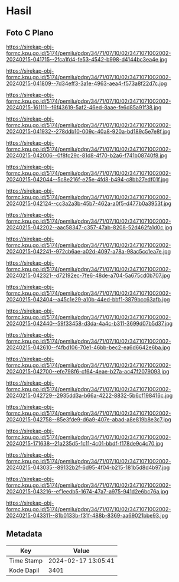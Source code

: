 # Hasil

## Foto C Plano

https://sirekap-obj-formc.kpu.go.id/5174/pemilu/pdpr/34/71/07/10/02/3471071002002-20240215-041715--2fca1fd4-fe53-4542-b998-d4144bc3ea4e.jpg

https://sirekap-obj-formc.kpu.go.id/5174/pemilu/pdpr/34/71/07/10/02/3471071002002-20240215-041809--7d34eff3-3a1e-4963-aea4-f573a8f22d7c.jpg

https://sirekap-obj-formc.kpu.go.id/5174/pemilu/pdpr/34/71/07/10/02/3471071002002-20240215-161111--f6f43619-5af2-46ed-8aae-fe6d85a91f38.jpg

https://sirekap-obj-formc.kpu.go.id/5174/pemilu/pdpr/34/71/07/10/02/3471071002002-20240215-041932--278ddb10-009c-40a8-920a-bd189c5e7e8f.jpg

https://sirekap-obj-formc.kpu.go.id/5174/pemilu/pdpr/34/71/07/10/02/3471071002002-20240215-042006--0f8fc29c-81d8-4f70-b2a6-f741b08740f8.jpg

https://sirekap-obj-formc.kpu.go.id/5174/pemilu/pdpr/34/71/07/10/02/3471071002002-20240215-042044--5c8e216f-e25e-4fd8-b494-c8bb27edf01f.jpg

https://sirekap-obj-formc.kpu.go.id/5174/pemilu/pdpr/34/71/07/10/02/3471071002002-20240215-042124--cc3a2a3b-45b7-462a-a0f5-d477b0a3953f.jpg

https://sirekap-obj-formc.kpu.go.id/5174/pemilu/pdpr/34/71/07/10/02/3471071002002-20240215-042202--aac58347-c357-47ab-8208-52d462fa1d0c.jpg

https://sirekap-obj-formc.kpu.go.id/5174/pemilu/pdpr/34/71/07/10/02/3471071002002-20240215-042241--972cb6ae-a02d-4097-a78a-98ac5cc1ea7e.jpg

https://sirekap-obj-formc.kpu.go.id/5174/pemilu/pdpr/34/71/07/10/02/3471071002002-20240215-042321--d72192ec-7fe6-48de-a704-5a675cd0b707.jpg

https://sirekap-obj-formc.kpu.go.id/5174/pemilu/pdpr/34/71/07/10/02/3471071002002-20240215-042404--a45c1e29-a10b-44ed-bbf1-3879bcc63afb.jpg

https://sirekap-obj-formc.kpu.go.id/5174/pemilu/pdpr/34/71/07/10/02/3471071002002-20240215-042440--59f33458-d3da-4a4c-b311-3699d07b5d37.jpg

https://sirekap-obj-formc.kpu.go.id/5174/pemilu/pdpr/34/71/07/10/02/3471071002002-20240215-042610--f4fbd106-70e1-46bb-bec2-ea6d6642e6ba.jpg

https://sirekap-obj-formc.kpu.go.id/5174/pemilu/pdpr/34/71/07/10/02/3471071002002-20240215-042700--efe798f6-cf64-4eae-b27a-ac47f2079093.jpg

https://sirekap-obj-formc.kpu.go.id/5174/pemilu/pdpr/34/71/07/10/02/3471071002002-20240215-042729--2935dd3a-b66a-4222-8832-5b6cf198416c.jpg

https://sirekap-obj-formc.kpu.go.id/5174/pemilu/pdpr/34/71/07/10/02/3471071002002-20240215-042758--85e3fde9-d6a9-407e-abad-a8e819b8e3c7.jpg

https://sirekap-obj-formc.kpu.go.id/5174/pemilu/pdpr/34/71/07/10/02/3471071002002-20240215-171638--21a235d5-1c11-4c01-bbdf-f178de9c4c70.jpg

https://sirekap-obj-formc.kpu.go.id/5174/pemilu/pdpr/34/71/07/10/02/3471071002002-20240215-043035--89132b2f-6d95-4f04-b215-181b5d8d4b97.jpg

https://sirekap-obj-formc.kpu.go.id/5174/pemilu/pdpr/34/71/07/10/02/3471071002002-20240215-043216--ef1eedb5-1674-47a7-a975-941d2e6bc76a.jpg

https://sirekap-obj-formc.kpu.go.id/5174/pemilu/pdpr/34/71/07/10/02/3471071002002-20240215-043311--81b0133b-f31f-488b-8369-aa69021bbe93.jpg


## Metadata

| Key        | Value               |
| ---------- | ------------------- |
| Time Stamp | 2024-02-17 13:05:41 |
| Kode Dapil | 3401                |



